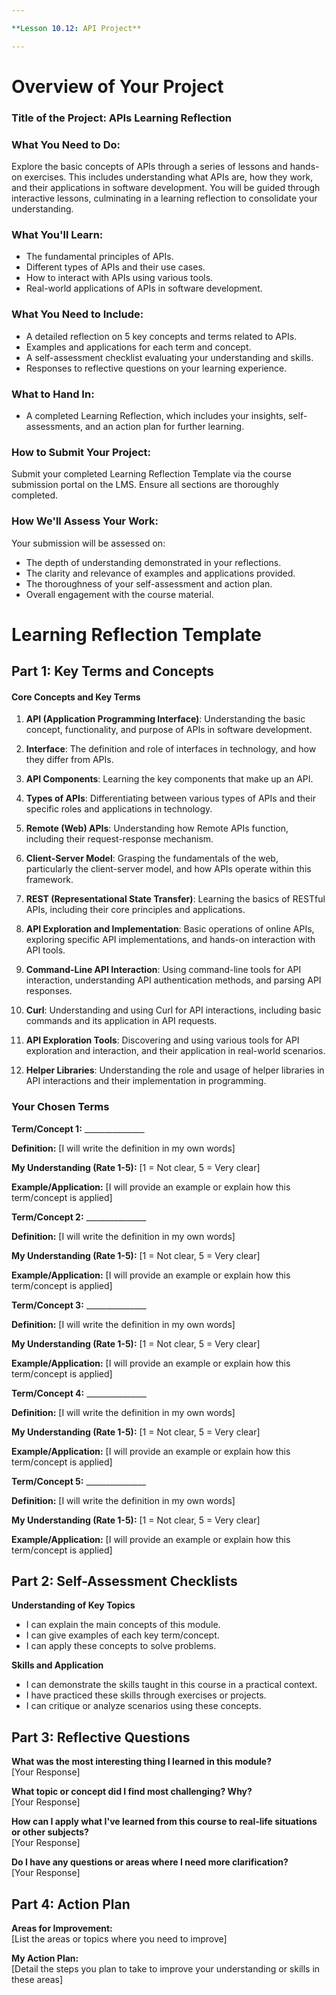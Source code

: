 ```yaml
---

**Lesson 10.12: API Project**

---
```


# Overview of Your Project

### Title of the Project: APIs Learning Reflection

### What You Need to Do:
Explore the basic concepts of APIs through a series of lessons and hands-on exercises. This includes understanding what APIs are, how they work, and their applications in software development. You will be guided through interactive lessons, culminating in a learning reflection to consolidate your understanding.

### What You'll Learn:
- The fundamental principles of APIs.
- Different types of APIs and their use cases.
- How to interact with APIs using various tools.
- Real-world applications of APIs in software development.

### What You Need to Include:
- A detailed reflection on 5 key concepts and terms related to APIs.
- Examples and applications for each term and concept.
- A self-assessment checklist evaluating your understanding and skills.
- Responses to reflective questions on your learning experience.

### What to Hand In:
- A completed Learning Reflection, which includes your insights, self-assessments, and an action plan for further learning.

### How to Submit Your Project:
Submit your completed Learning Reflection Template via the course submission portal on the LMS. Ensure all sections are thoroughly completed.

### How We'll Assess Your Work:
Your submission will be assessed on:

- The depth of understanding demonstrated in your reflections.
- The clarity and relevance of examples and applications provided.
- The thoroughness of your self-assessment and action plan.
- Overall engagement with the course material.

# Learning Reflection Template

## Part 1: Key Terms and Concepts

#### Core Concepts and Key Terms

1. **API (Application Programming Interface)**: Understanding the basic concept, functionality, and purpose of APIs in software development.
    
2. **Interface**: The definition and role of interfaces in technology, and how they differ from APIs.
    
3. **API Components**: Learning the key components that make up an API.
    
4. **Types of APIs**: Differentiating between various types of APIs and their specific roles and applications in technology.
    
5. **Remote (Web) APIs**: Understanding how Remote APIs function, including their request-response mechanism.
    
6. **Client-Server Model**: Grasping the fundamentals of the web, particularly the client-server model, and how APIs operate within this framework.
    
7. **REST (Representational State Transfer)**: Learning the basics of RESTful APIs, including their core principles and applications.
    
8. **API Exploration and Implementation**: Basic operations of online APIs, exploring specific API implementations, and hands-on interaction with API tools.
    
9. **Command-Line API Interaction**: Using command-line tools for API interaction, understanding API authentication methods, and parsing API responses.
    
10. **Curl**: Understanding and using Curl for API interactions, including basic commands and its application in API requests.
    
11. **API Exploration Tools**: Discovering and using various tools for API exploration and interaction, and their application in real-world scenarios.
    
12. **Helper Libraries**: Understanding the role and usage of helper libraries in API interactions and their implementation in programming.

### Your Chosen Terms

**Term/Concept 1:** _______________  

**Definition:** [I will write the definition in my own words]  

**My Understanding (Rate 1-5):** [1 = Not clear, 5 = Very clear]  

**Example/Application:** [I will provide an example or explain how this term/concept is applied]

**Term/Concept 2:** _______________  

**Definition:** [I will write the definition in my own words]  

**My Understanding (Rate 1-5):** [1 = Not clear, 5 = Very clear]  

**Example/Application:** [I will provide an example or explain how this term/concept is applied]

**Term/Concept 3:** _______________  

**Definition:** [I will write the definition in my own words]  

**My Understanding (Rate 1-5):** [1 = Not clear, 5 = Very clear]  

**Example/Application:** [I will provide an example or explain how this term/concept is applied]

**Term/Concept 4:** _______________  

**Definition:** [I will write the definition in my own words]  

**My Understanding (Rate 1-5):** [1 = Not clear, 5 = Very clear]  

**Example/Application:** [I will provide an example or explain how this term/concept is applied]

**Term/Concept 5:** _______________  

**Definition:** [I will write the definition in my own words]  

**My Understanding (Rate 1-5):** [1 = Not clear, 5 = Very clear]  

**Example/Application:** [I will provide an example or explain how this term/concept is applied]

## Part 2: Self-Assessment Checklists

**Understanding of Key Topics**
- I can explain the main concepts of this module.
- I can give examples of each key term/concept.
- I can apply these concepts to solve problems.

**Skills and Application**
- I can demonstrate the skills taught in this course in a practical context.
- I have practiced these skills through exercises or projects.
- I can critique or analyze scenarios using these concepts.

## Part 3: Reflective Questions

**What was the most interesting thing I learned in this module?**  
[Your Response]

**What topic or concept did I find most challenging? Why?**  
[Your Response]

**How can I apply what I've learned from this course to real-life situations or other subjects?**  
[Your Response]

**Do I have any questions or areas where I need more clarification?**  
[Your Response]

## Part 4: Action Plan

**Areas for Improvement:**  
[List the areas or topics where you need to improve]

**My Action Plan:**  
[Detail the steps you plan to take to improve your understanding or skills in these areas]
